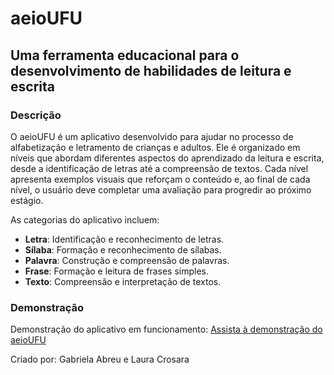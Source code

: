 # aeioUFU

## Uma ferramenta educacional para o desenvolvimento de habilidades de leitura e escrita

### Descrição
O aeioUFU é um aplicativo desenvolvido para ajudar no processo de alfabetização e letramento de crianças e adultos. Ele é organizado em níveis que abordam diferentes aspectos do aprendizado da leitura e escrita, desde a identificação de letras até a compreensão de textos. Cada nível apresenta exemplos visuais que reforçam o conteúdo e, ao final de cada nível, o usuário deve completar uma avaliação para progredir ao próximo estágio.

As categorias do aplicativo incluem:
- **Letra**: Identificação e reconhecimento de letras.
- **Sílaba**: Formação e reconhecimento de sílabas.
- **Palavra**: Construção e compreensão de palavras.
- **Frase**: Formação e leitura de frases simples.
- **Texto**: Compreensão e interpretação de textos.

### Demonstração
Demonstração do aplicativo em funcionamento:
[Assista à demonstração do aeioUFU](https://youtu.be/thPjAQSnoxY)

Criado por: Gabriela Abreu e Laura Crosara
